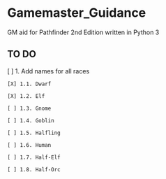 # Gamemaster_Guidance
GM aid for Pathfinder 2nd Edition written in Python 3

## TO DO
[ ] 1. Add names for all races

	[X] 1.1. Dwarf

	[X] 1.2. Elf

	[ ] 1.3. Gnome

	[ ] 1.4. Goblin

	[ ] 1.5. Halfling

	[ ] 1.6. Human

	[ ] 1.7. Half-Elf

	[ ] 1.8. Half-Orc

